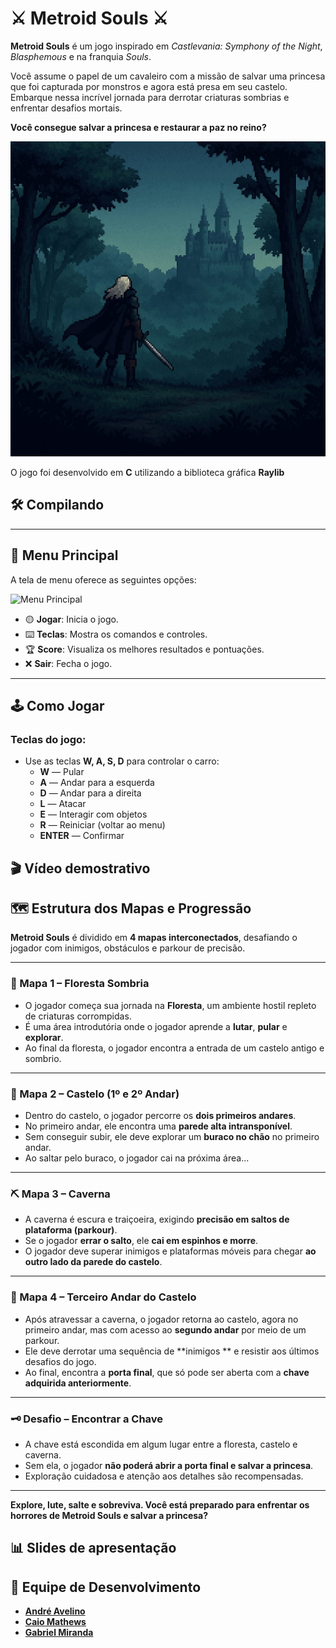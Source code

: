 # ⚔️ **Metroid Souls** ⚔️

**Metroid Souls** é um jogo inspirado em *Castlevania: Symphony of the Night*, *Blasphemous* e na franquia *Souls*.

Você assume o papel de um cavaleiro com a missão de salvar uma princesa que foi capturada por monstros e agora está presa em seu castelo.  
Embarque nessa incrível jornada para derrotar criaturas sombrias e enfrentar desafios mortais.

**Você consegue salvar a princesa e restaurar a paz no reino?**


![Jogo](assets\backgroundCutScene\cutSceneBackground.png)

O jogo foi desenvolvido em **C** utilizando a biblioteca gráfica **Raylib**

 ## 🛠️ Compilando



---

## 📜 Menu Principal

A tela de menu oferece as seguintes opções:

![Menu Principal]()

- 🟡 **Jogar**: Inicia o jogo.
- ⌨️ **Teclas**: Mostra os comandos e controles.
- 🏆 **Score**: Visualiza os melhores resultados e pontuações.
- ❌ **Sair**: Fecha o jogo.

---

## 🕹️ Como Jogar

### Teclas do jogo:

- Use as teclas **W, A, S, D** para controlar o carro:
  - **W** — Pular
  - **A** — Andar para a esquerda
  - **D** — Andar para a direita
  - **L** — Atacar
  - **E** — Interagir com objetos
  - **R** — Reiniciar (voltar ao menu)
  - **ENTER** — Confirmar 


## 🎬 Vídeo demostrativo


## 🗺️ Estrutura dos Mapas e Progressão

**Metroid Souls** é dividido em **4 mapas interconectados**, desafiando o jogador com inimigos, obstáculos e parkour de precisão.

---

### 🌲 Mapa 1 – Floresta Sombria

- O jogador começa sua jornada na **Floresta**, um ambiente hostil repleto de criaturas corrompidas.
- É uma área introdutória onde o jogador aprende a **lutar**, **pular** e **explorar**.
- Ao final da floresta, o jogador encontra a entrada de um castelo antigo e sombrio.

---

### 🏰 Mapa 2 – Castelo (1º e 2º Andar)

- Dentro do castelo, o jogador percorre os **dois primeiros andares**.
- No primeiro andar, ele encontra uma **parede alta intransponível**.
- Sem conseguir subir, ele deve explorar um **buraco  no chão** no primeiro andar.
- Ao saltar pelo buraco, o jogador cai na próxima área...

---

### ⛏️ Mapa 3 – Caverna

- A caverna é escura e traiçoeira, exigindo **precisão em saltos de plataforma (parkour)**.
- Se o jogador **errar o salto**, ele **cai em espinhos e morre**.
- O jogador deve superar inimigos e plataformas móveis para chegar **ao outro lado da parede do castelo**.

---

### 🏯 Mapa 4 – Terceiro Andar do Castelo

- Após atravessar a caverna, o jogador retorna ao castelo, agora no primeiro andar, mas com acesso ao **segundo andar** por meio de um parkour.
- Ele deve derrotar uma sequência de **inimigos ** e resistir aos últimos desafios do jogo.
- Ao final, encontra a **porta final**, que só pode ser aberta com a **chave adquirida anteriormente**.

---

### 🗝️ Desafio  – Encontrar a Chave

- A chave está escondida em algum lugar entre a floresta, castelo e caverna.
- Sem ela, o jogador **não poderá abrir a porta final e salvar a princesa**.
- Exploração cuidadosa e atenção aos detalhes são recompensadas.

---

**Explore, lute, salte e sobreviva. Você está preparado para enfrentar os horrores de Metroid Souls e salvar a princesa?**

## 📊 Slides de apresentação



## 👥 Equipe de Desenvolvimento

- [**André Avelino**](https://github.com/avelinoandre) 
- [**Caio Mathews**](https://github.com/CaioMathews)
- [**Gabriel Miranda**](https://github.com/GMiranda21ML)
